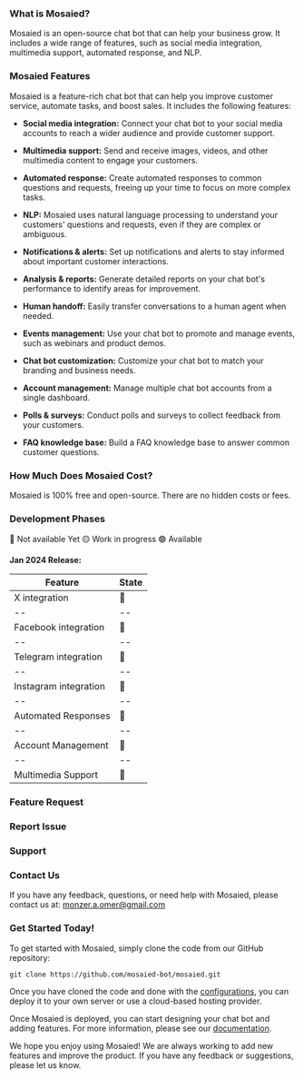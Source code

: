 ﻿### What is Mosaied?
 
 
Mosaied is an open-source chat bot that can help your business grow. It includes a wide range of features, such as social media integration, multimedia support, automated response, and NLP.
 
 
### Mosaied Features
 
 
Mosaied is a feature-rich chat bot that can help you improve customer service, automate tasks, and boost sales. It includes the following features:
 
 
-   **Social media integration:**  Connect your chat bot to your social media accounts to reach a wider audience and provide customer support.
 
-   **Multimedia support:**  Send and receive images, videos, and other multimedia content to engage your customers.
 
-   **Automated response:**  Create automated responses to common questions and requests, freeing up your time to focus on more complex tasks.
 
-   **NLP:**  Mosaied uses natural language processing to understand your customers' questions and requests, even if they are complex or ambiguous.
 
-   **Notifications & alerts:**  Set up notifications and alerts to stay informed about important customer interactions.
 
-   **Analysis & reports:**  Generate detailed reports on your chat bot's performance to identify areas for improvement.
 
-   **Human handoff:**  Easily transfer conversations to a human agent when needed.
 
-   **Events management:**  Use your chat bot to promote and manage events, such as webinars and product demos.
 
-   **Chat bot customization:**  Customize your chat bot to match your branding and business needs.
 
-   **Account management:**  Manage multiple chat bot accounts from a single dashboard.
 
-   **Polls & surveys:**  Conduct polls and surveys to collect feedback from your customers.
 
-   **FAQ knowledge base:**  Build a FAQ knowledge base to answer common customer questions.
 
 
### How Much Does Mosaied Cost?
 
 
Mosaied is 100% free and open-source. There are no hidden costs or fees.
 
 
### Development Phases
 

🔴 Not available Yet
🟡 Work in progress
🟢 Available
 
 
**Jan 2024 Release:**
 
| Feature | State |
|--|--|
| X integration | 🔴 |
|--|--|
| Facebook integration | 🔴 |
|--|--|
| Telegram integration | 🔴 |
|--|--|
| Instagram integration | 🔴 |
|--|--|
| Automated Responses | 🔴 |
|--|--|
| Account Management | 🔴 |
|--|--|
| Multimedia Support | 🔴 |

 
### Feature Request
 
 
### Report Issue
 
 
### Support
 
 
### Contact Us
 
 
If you have any feedback, questions, or need help with Mosaied, please contact us at: monzer.a.omer@gmail.com
 
 
### Get Started Today!
 
 
To get started with Mosaied, simply clone the code from our GitHub repository:
 
 
```
git clone https://github.com/mosaied-bot/mosaied.git
```
 
 
Once you have cloned the code and done with the [configurations](https://github.com/mosaied), you can deploy it to your own server or use a cloud-based hosting provider.
 
 
Once Mosaied is deployed, you can start designing your chat bot and adding features. For more information, please see our [documentation](https://github.com/mosaied).
 
 
We hope you enjoy using Mosaied! We are always working to add new features and improve the product. If you have any feedback or suggestions, please let us know.
 
 
